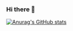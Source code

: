 ### Hi there 👋
[![Anurag's GitHub stats](https://github-readme-stats.vercel.app/api?username=AdamIwinski)](https://github.com/anuraghazra/github-readme-stats)
